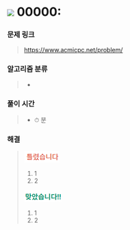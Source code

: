 # <img src="https://static.solved.ac/tier_small/31.svg" width=30> 00000: 

### 문제 링크
> https://www.acmicpc.net/problem/

### 알고리즘 분류
>-   

### 풀이 시간
>- ⏱ 분

### 해결
> ![bad](../../../Img/bad.png)  
>1. 1
>2. 2
>  
> ![good](../../../Img/good.png)
>1. 1
>2. 2
